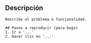 ## Descripción
    Describe el problema o funcionalidad.
    
    ## Pasos a reproducir (para bugs)
    1. Ir a '...'
    2. Hacer clic en '...'